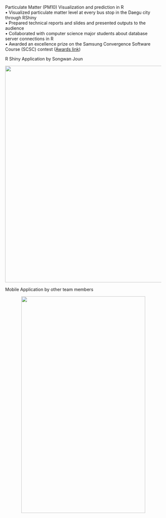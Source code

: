 Particulate Matter (PM10) Visualization and prediction in R  
• Visualized particulate matter level at every bus stop in the Daegu city through RShiny  
•	Prepared technical reports and slides and presented outputs to the audience  
• Collaborated with computer science major students about database server connections in R  
• Awarded an excellence prize on the Samsung Convergence Software Course (SCSC) contest ([Awards link](https://drive.google.com/file/d/1m1GseyUlxR8DF_sroxxCxK0aeMw3wS9R/view?usp=sharing, "SCSC exellence award"))

R Shiny Application by Songwan Joun
<br>
<p align="middle">
<img src="https://user-images.githubusercontent.com/50762980/130417706-45094abc-b547-446c-955c-297a5b7c6840.gif" width="700px">
</p>

Mobile Application by other team members
<br>
<p align="middle">
<img src="https://user-images.githubusercontent.com/50762980/130418261-3345dbb3-9ee8-48eb-a483-0341b8edf1b1.gif" width="400px" height="700">
</p>
